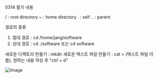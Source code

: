 0314 필기 내용

/ 	: root directory
~ 	: home directory
. 	: self
.. 	: parent

경로의 종류
1. 절대 경로 : cd /home/jang/software
2. 상대 경로 : cd ./software 또는 cd software

새로운 디렉토리 만들기 : mkdir
새로운 텍스트 파일 만들기 : cat > (텍스트 파일 이름), 원하는 내용 작성 후 "ctrl + d"

![Image](https://github.com/user-attachments/assets/a76a7d5b-4e06-4cfb-a5d1-07710350d1b8)
